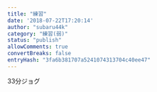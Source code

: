 ```yaml
---
title: "練習"
date: '2018-07-22T17:20:14'
author: "subaru44k"
category: "練習(弱)"
status: "publish"
allowComments: true
convertBreaks: false
entryHash: "3fa6b381707a5241074313704c40ee47"
---
```

33分ジョグ
